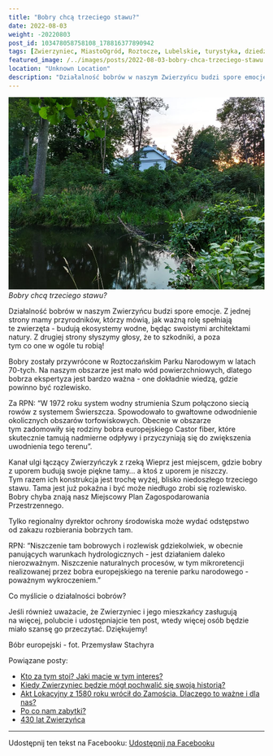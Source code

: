 ```yaml
---
title: "Bobry chcą trzeciego stawu?"
date: 2022-08-03
weight: -20220803
post_id: 103478058758108_178816377890942
tags: [Zwierzyniec, MiastoOgród, Roztocze, Lubelskie, turystyka, dziedzictwo, zabytki, bobry]
featured_image: /../images/posts/2022-08-03-bobry-chca-trzeciego-stawu.jpg
location: "Unknown Location"
description: "Działalność bobrów w naszym Zwierzyńcu budzi spore emocje. Z jednej strony mamy przyrodników, którzy mówią, jak ważną rolę spełniają te zwierzęta - bu..."
---
```


![Bobry chcą trzeciego stawu?](/images/posts/2022-08-03-bobry-chca-trzeciego-stawu.jpg)
*Bobry chcą trzeciego stawu?*

Działalność bobrów w naszym Zwierzyńcu budzi spore emocje. Z jednej strony mamy przyrodników, którzy mówią, jak ważną rolę spełniają te zwierzęta - budują ekosystemy wodne, będąc swoistymi architektami natury. Z drugiej strony słyszymy głosy, że to szkodniki, a poza tym co one w ogóle tu robią!

Bobry zostały przywrócone w Roztoczańskim Parku Narodowym w latach 70-tych. Na naszym obszarze jest mało wód powierzchniowych, dlatego bobrza ekspertyza jest bardzo ważna - one dokładnie wiedzą, gdzie powinno być rozlewisko.

Za RPN: “W 1972 roku system wodny strumienia Szum połączono siecią rowów z systemem Świerszcza. Spowodowało to gwałtowne odwodnienie okolicznych obszarów torfowiskowych. Obecnie w obszarze tym zadomowiły się rodziny bobra europejskiego Castor fiber, które skutecznie tamują nadmierne odpływy i przyczyniają się do zwiększenia uwodnienia tego terenu”.

Kanał ulgi łączący Zwierzyńczyk z rzeką Wieprz jest miejscem, gdzie bobry z uporem budują swoje piękne tamy… a ktoś z uporem je niszczy. Tym razem ich konstrukcja jest trochę wyżej, blisko niedoszłego trzeciego stawu. Tama jest już pokaźna i być może niedługo zrobi się rozlewisko. Bobry chyba znają nasz Miejscowy Plan Zagospodarowania Przestrzennego.

Tylko regionalny dyrektor ochrony środowiska może wydać odstępstwo od zakazu rozbierania bobrzych tam.

RPN: “Niszczenie tam bobrowych i rozlewisk gdziekolwiek, w obecnie panujących warunkach hydrologicznych - jest działaniem daleko nierozważnym. Niszczenie naturalnych procesów, w tym mikroretencji realizowanej przez bobra europejskiego na terenie parku narodowego - poważnym wykroczeniem.”

Co myślicie o działalności bobrów?

Jeśli również uważacie, że Zwierzyniec i jego mieszkańcy zasługują na więcej, polubcie i udostępniajcie ten post, wtedy więcej osób będzie miało szansę go przeczytać. Dziękujemy!

Bóbr europejski - fot. Przemysław Stachyra

Powiązane posty:
- [Kto za tym stoi? Jaki macie w tym interes?](/posts/kto-za-tym-stoi-jaki-macie-w-tym-interes)
- [Kiedy Zwierzyniec będzie mógł pochwalić się swoją historią?](/posts/kiedy-zwierzyniec-bedzie-mogl-pochwalic-sie-swoja)
- [Akt Lokacyjny z 1580 roku wrócił do Zamościa. Dlaczego to ważne i dla nas?](/posts/akt-lokacyjny-z-1580-roku-wrocil-do-zamoscia)
- [Po co nam zabytki?](/posts/po-co-nam-zabytki)
- [430 lat Zwierzyńca](/posts/430-lat-zwierzynca)


---

Udostępnij ten tekst na Facebooku:
[Udostępnij na Facebooku](https://www.facebook.com/sharer/sharer.php?u=https://stowarzyszeniewachniewskiej.pl/posts/bobry-chca-trzeciego-stawu)

<script type="application/ld+json">
{
  "@context": "https://schema.org",
  "@type": "BlogPosting",
  "headline": "Bobry chcą trzeciego stawu?",
  "datePublished": "2022-08-03",
  "dateModified": "2022-08-03",
  "author": {
    "@type": "Organization",
    "name": "Stowarzyszenie im. Aleksandry Wachniewskiej"
  },
  "publisher": {
    "@type": "Organization",
    "name": "Stowarzyszenie im. Aleksandry Wachniewskiej",
    "logo": {
      "@type": "ImageObject",
      "url": "https://stowarzyszeniewachniewskiej.pl/images/logo/logo.svg"
    }
  },
  "mainEntityOfPage": {
    "@type": "WebPage",
    "@id": "https://stowarzyszeniewachniewskiej.pl/posts/bobry-chca-trzeciego-stawu"
  },
  "image": {
    "@type": "ImageObject",
    "url": "https://stowarzyszeniewachniewskiej.pl//images/posts/2022-08-03-bobry-chca-trzeciego-stawu.jpg"
  },
  "articleSection": "Dziedzictwo Kulturowe i Zabytki",
  "keywords": "[Zwierzyniec, MiastoOgród, Roztocze, Lubelskie, turystyka, dziedzictwo, zabytki, bobry]",
  "wordCount": 259,
  "articleBody": "Działalność bobrów w naszym Zwierzyńcu budzi spore emocje. Z jednej strony mamy przyrodników, którzy mówią, jak ważną rolę spełniają te zwierzęta - budują ekosystemy wodne, będąc swoistymi architektami natury. Z drugiej strony słyszymy głosy, że to szkodniki, a poza tym co one w ogóle tu robią!\n\nBobry zostały przywrócone w Roztoczańskim Parku Narodowym w latach 70-tych. Na naszym obszarze jest mało wód powierzchniowych, dlatego bobrza ekspertyza jest bardzo ważna - one dokładnie wiedzą, gdzie powinno być rozlewisko.\n\nZa RPN: “W 1972 roku system wodny strumienia Szum połączono siecią rowów z systemem Świerszcza. Spowodowało to gwałtowne odwodnienie okolicznych obszarów torfowiskowych. Obecnie w obszarze tym zadomowiły się rodziny bobra europejskiego Castor fiber, które skutecznie tamują nadmierne odpływy i przyczyniają się do zwiększenia uwodnienia tego terenu”.\n\nKanał ulgi łączący Zwierzyńczyk z rzeką Wieprz jest miejscem, gdzie bobry z uporem budują swoje piękne tamy… a ktoś z uporem je niszczy. Tym razem ich konstrukcja jest trochę wyżej, blisko niedoszłego trzeciego stawu. Tama jest już pokaźna i być może niedługo zrobi się rozlewisko. Bobry chyba znają nasz Miejscowy Plan Zagospodarowania Przestrzennego.\n\nTylko regionalny dyrektor ochrony środowiska może wydać odstępstwo od zakazu rozbierania bobrzych tam.\n\nRPN: “Niszczenie tam bobrowych i rozlewisk gdziekolwiek, w obecnie panujących warunkach hydrologicznych - jest działaniem daleko nierozważnym. Niszczenie naturalnych procesów, w tym mikroretencji realizowanej przez bobra europejskiego na terenie parku narodowego - poważnym wykroczeniem.”\n\nCo myślicie o działalności bobrów?\n\nJeśli również uważacie, że Zwierzyniec i jego mieszkańcy zasługują na więcej, polubcie i udostępniajcie ten post, wtedy więcej osób będzie miało szansę go przeczytać. Dziękujemy!\n\nBóbr europejski - fot. Przemysław Stachyra",
  "description": "Działalność bobrów w naszym Zwierzyńcu budzi spore emocje. Z jednej strony mamy przyrodników, którzy mówią, jak ważną rolę spełniają te zwierzęta - bu...",
  "copyrightHolder": null
}
</script>
<script type="application/ld+json">
{
  "@context": "https://schema.org",
  "@type": "BreadcrumbList",
  "itemListElement": [
    {
      "@type": "ListItem",
      "position": 1,
      "name": "Home",
      "item": "https://stowarzyszeniewachniewskiej.pl"
    },
    {
      "@type": "ListItem",
      "position": 2,
      "name": "posts",
      "item": "https://stowarzyszeniewachniewskiej.pl/posts"
    },
    {
      "@type": "ListItem",
      "position": 3,
      "name": "Bobry chcą trzeciego stawu?",
      "item": "https://stowarzyszeniewachniewskiej.pl/posts/bobry-chca-trzeciego-stawu"
    }
  ]
}
</script>
